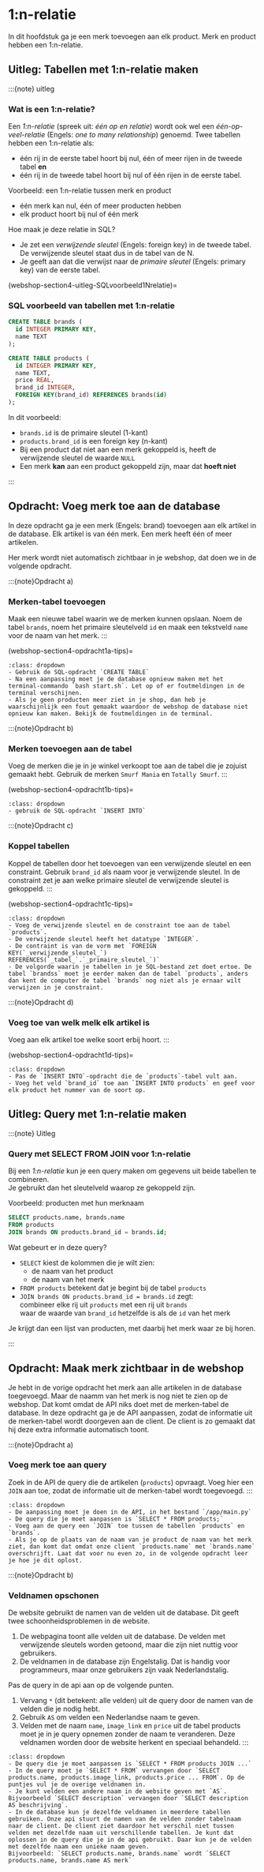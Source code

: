 
# 1:n-relatie
In dit hoofdstuk ga je een merk toevoegen aan elk product. Merk en product hebben een 1:n-relatie.


## Uitleg: Tabellen met 1:n-relatie maken

:::{note} uitleg
### Wat is een 1:n-relatie?

Een _1:n-relatie_ (spreek uit: _één op en relatie_) wordt ook wel een _één-op-veel-relatie_ (Engels: _one to many relationship_) genoemd. Twee tabellen hebben een 1:n-relatie als:  
- één rij in de eerste tabel hoort bij nul, één of meer rijen in de tweede tabel **en**
- één rij in de tweede tabel hoort bij nul of één rijen in de eerste tabel.

Voorbeeld: een 1:n-relatie tussen merk en product  
- één merk kan nul, één of meer producten hebben  
- elk product hoort bij nul of één merk

Hoe maak je deze relatie in SQL?
- Je zet een _verwijzende sleutel_ (Engels: foreign key) in de tweede tabel. De verwijzende sleutel staat dus in de tabel van de N.  
- Je geeft aan dat die verwijst naar de _primaire sleutel_ (Engels: primary key) van de eerste tabel.  

(webshop-section4-uitleg-SQLvoorbeeld1Nrelatie)=
### SQL voorbeeld van tabellen met 1:n-relatie

```sql
CREATE TABLE brands (
  id INTEGER PRIMARY KEY,
  name TEXT
);

CREATE TABLE products (
  id INTEGER PRIMARY KEY,
  name TEXT,
  price REAL,
  brand_id INTEGER,
  FOREIGN KEY(brand_id) REFERENCES brands(id)
);
```

In dit voorbeeld:
- `brands.id` is de primaire sleutel (1-kant)  
- `products.brand_id` is een foreign key (n-kant)  
- Bij een product dat niet aan een merk gekoppeld is, heeft de verwijzende sleutel de waarde `NULL`
- Een merk **kan** aan een product gekoppeld zijn, maar dat **hoeft niet**

:::

## Opdracht: Voeg merk toe aan de database

In deze opdracht ga je een merk (Engels: brand) toevoegen aan elk artikel in de database. Elk artikel is van één merk. Een merk heeft één of meer artikelen.

Her merk wordt niet automatisch zichtbaar in je webshop, dat doen we in de volgende opdracht.

:::{note}Opdracht a)
### Merken-tabel toevoegen
Maak een nieuwe tabel waarin we de merken kunnen opslaan. Noem de tabel `brands`, noem het primaire sleutelveld `id` en maak een tekstveld `name` voor de naam van het merk.
:::

(webshop-section4-opdracht1a-tips)=
```{hint} Tips
:class: dropdown
- Gebruik de SQL-opdracht `CREATE TABLE`
- Na een aanpassing moet je de database opnieuw maken met het terminal-commando `bash start.sh`. Let op of er foutmeldingen in de terminal verschijnen.
- Als je geen producten meer ziet in je shop, dan heb je waarschijnlijk een fout gemaakt waardoor de webshop de database niet opnieuw kan maken. Bekijk de foutmeldingen in de terminal.
```

:::{note}Opdracht b)
### Merken toevoegen aan de tabel
Voeg de merken die je in je winkel verkoopt toe aan de tabel die je zojuist gemaakt hebt. Gebruik de merken `Smurf Mania` en `Totally Smurf`.
:::

(webshop-section4-opdracht1b-tips)=
```{hint} Tips
:class: dropdown
- gebruik de SQL-opdracht `INSERT INTO`
```

:::{note}Opdracht c)
### Koppel tabellen
Koppel de tabellen door het toevoegen van een verwijzende sleutel en een constraint. Gebruik `brand_id` als naam voor je verwijzende sleutel. In de constraint zet je aan welke primaire sleutel de verwijzende sleutel is gekoppeld.
:::

(webshop-section4-opdracht1c-tips)=
```{hint} Tips
:class: dropdown
- Voeg de verwijzende sleutel en de constraint toe aan de tabel `products`.
- De verwijzende sleutel heeft het datatype `INTEGER`.
- De contraint is van de vorm met `FOREIGN KEY(`_verwijzende_sleutel_`) REFERENCES(`_tabel_`.`_primaire_sleutel_`)`
- De volgorde waarin je tabellen in je SQL-bestand zet doet ertoe. De tabel `brandss` moet je eerder maken dan de tabel `products`, anders dan kent de computer de tabel `brands` nog niet als je ernaar wilt verwijzen in je constraint.
```

:::{note}Opdracht d)
### Voeg toe van welk melk elk artikel is
Voeg aan elk artikel toe welke soort erbij hoort.
:::

(webshop-section4-opdracht1d-tips)=
```{hint} Tips
:class: dropdown
- Pas de `INSERT INTO`-opdracht die de `products`-tabel vult aan. 
- Voeg het veld `brand_id` toe aan `INSERT INTO products` en geef voor elk product het nummer van de soort op.
```

## Uitleg: Query met 1:n-relatie maken
:::{note} Uitleg

### Query met SELECT FROM JOIN voor 1:n-relatie
Bij een _1:n-relatie_ kun je een query maken om gegevens uit beide tabellen te combineren.  
Je gebruikt dan het sleutelveld waarop ze gekoppeld zijn.

Voorbeeld: producten met hun merknaam

```sql
SELECT products.name, brands.name
FROM products
JOIN brands ON products.brand_id = brands.id;
```

Wat gebeurt er in deze query?
- `SELECT` kiest de kolommen die je wilt zien:  
  - de naam van het product  
  - de naam van het merk
- `FROM products` betekent dat je begint bij de tabel `products`
- `JOIN brands ON products.brand_id = brands.id` zegt:  
  combineer elke rij uit `products` met een rij uit `brands`  
  waar de waarde van `brand_id` hetzelfde is als de `id` van het merk

Je krijgt dan een lijst van producten, met daarbij het merk waar ze bij horen.

:::

## Opdracht: Maak merk zichtbaar in de webshop
Je hebt in de vorige opdracht het merk aan alle artikelen in de database toegevoegd. Maar de naamm van het merk is nog niet te zien op de webshop. Dat komt omdat de API niks doet met de merken-tabel de database. In deze opdracht ga je de API aanpassen, zodat de informatie uit de merken-tabel wordt doorgeven aan de client. De client is zo gemaakt dat hij deze extra informatie automatisch toont.

:::{note}Opdracht a)
### Voeg merk toe aan query
Zoek in de API de query die de artikelen (`products`) opvraagt. Voeg hier een `JOIN` aan toe, zodat de informatie uit de merken-tabel wordt toegevoegd.
:::

```{hint} Tips
:class: dropdown
- De aanpassing moet je doen in de API, in het bestand `/app/main.py`
- De query die je moet aanpassen is `SELECT * FROM products;`
- Voeg aan de query een `JOIN` toe tussen de tabellen `products` en `brands`.
- Als je op de plaats van de naam van je product de naam van het merk ziet, dan komt dat omdat onze client `products.name` met `brands.name` overschrijft. Laat dat voor nu even zo, in de volgende opdracht leer je hoe je dit oplost.
```

:::{note}Opdracht b)
### Veldnamen opschonen
De website gebruikt de namen van de velden uit de database. Dit geeft twee schoonheidsproblemen in de website.

1. De webpagina toont alle velden uit de database. De velden met verwijzende sleutels worden getoond, maar die zijn niet nuttig voor gebruikers.
2. De veldnamen in de database zijn Engelstalig. Dat is handig voor programmeurs, maar onze gebruikers zijn vaak Nederlandstalig. 

Pas de query in de api aan op de volgende punten.

1. Vervang `*` (dit betekent: alle velden) uit de query door de namen van de velden die je nodig hebt.
2. Gebruik `AS` om velden een Nederlandse naam te geven.
3. Velden met de naam `name`, `image_link` en `price` uit de tabel products moet je in je query opnemen zonder de naam te veranderen. Deze veldnamen worden door de website herkent en speciaal behandeld.
:::

```{hint} Tips
:class: dropdown
- De query die je moet aanpassen is `SELECT * FROM products JOIN ...`
- In de query moet je `SELECT * FROM` vervangen door `SELECT products.name, products.image_link, products.price ... FROM`. Op de puntjes vul je de overige veldnamen in.
- Je kunt velden een andere naam in de website geven met `AS`. Bijvoorbeeld `SELECT description` vervangen door `SELECT description AS beschrijving`.
- In de database kun je dezelfde veldnamen in meerdere tabellen gebruiken. Onze api stuurt de namen van de velden zonder tabelnaam naar de client. De client ziet daardoor het verschil niet tussen velden met dezelfde naam uit verschillende tabellen. Je kunt dat oplossen in de query die je in de api gebruikt. Daar kun je de velden met dezelfde naam een unieke naam geven.
Bijvoorbeeld: `SELECT products.name, brands.name` wordt `SELECT products.name, brands.name AS merk`
```